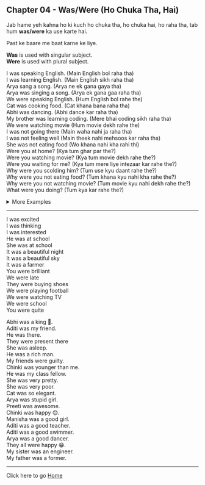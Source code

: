 ## Chapter 04 - Was/Were (Ho Chuka Tha, Hai)

Jab hame yeh kahna ho ki kuch ho chuka tha, ho chuka hai, ho raha tha, tab hum **was/were** ka use karte hai.

Past ke baare me baat karne ke liye.

**Was** is used with singular subject.<br>
**Were** is used with plural subject.

I was speaking English. (Main English bol raha tha)<br>
I was learning English. (Main English sikh raha tha)<br>
Arya sang a song. (Arya ne ek gana gaya tha)<br>
Arya was singing a song. (Arya ek gana gaa raha tha)<br>
We were speaking English. (Hum English bol rahe the)<br>
Cat was cooking food. (Cat khana bana raha tha)<br>
Abhi was dancing. (Abhi dance kar raha tha)<br>
My brother was learning coding. (Mere bhai coding sikh raha tha)<br>
We were watching movie (Hum movie dekh rahe the)<br>
I was not going there (Main waha nahi ja raha tha)<br>
I was not feeling well (Main theek nahi mehsoos kar raha tha)<br>
She was not eating food (Wo khana nahi kha rahi thi)<br>
Were you at home? (Kya tum ghar par the?)<br>
Were you watching movie? (Kya tum movie dekh rahe the?)<br>
Were you waiting for me? (Kya tum mere liye intezaar kar rahe the?)<br>
Why were you scolding him? (Tum use kyu daant rahe the?)<br>
Why were you not eating food? (Tum khana kyu nahi kha rahe the?)<br>
Why were you not watching movie? (Tum movie kyu nahi dekh rahe the?)<br>
What were you doing? (Tum kya kar rahe the?)<br>

<details>
<summary>
More Examples
</summary>
He was going to school. (Wo school ja raha tha)<br>
He was writing a letter. (Wo ek patra likh raha tha)<br>
He was playing cricket. (Wo cricket khel raha tha)<br>
He was studying. (Wo padhai kar raha tha)<br>
He was going to market. (Wo market ja raha tha)<br>
He was going to college. (Wo college ja raha tha)<br>
He was going to office. (Wo office ja raha tha)<br>
He was going to home. (Wo ghar ja raha tha)<br>
He was going to temple. (Wo mandir ja raha tha)<br>
He was going to church. (Wo church ja raha tha)<br>
I was at the park. (Main park mein tha.)<br>
She was studying. (Woh padh rahi thi.)<br>
You were late. (Tum der se aaye the.)<br>
They were playing football. (Woh football khel rahe the.)
</details>

---

I was excited <br>
I was thinking <br>
I was interested <br>
He was at school <br>
She was at school <br>
It was a beautiful night <br>
It was a beautiful sky <br>
It was a farmer<br>
You were brilliant <br>
We were late <br>
They were buying shoes <br>
We were playing football <br>
We were watching TV <br>
We were school <br>
You were quite<br>


Abhi was a king 👑.<br>
Aditi was my friend.<br>
He was there.<br>
They were present there <br>
She was asleep.<br>
He was a rich man.<br>
My friends were guilty.<br>
Chinki was younger than me.<br>
He was my class fellow.<br>
She was very pretty.<br>
She was very poor.<br>
Cat was so elegant.<br>
Arya was stupid girl.<br>
Preeti was awesome.<br>
Chinki was happy 😊.<br>
Manisha was a good girl.<br>
Aditi was a good teacher.<br>
Aditi was a good swimmer.<br>
Arya was a good dancer.<br>
They all were happy 😁.<br>
My sister was an engineer.<br>
My father was a former.<br>

---
Click here to go [Home](/courses/english/readme.md)